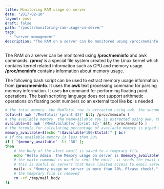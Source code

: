 ```yaml
---
title: Monitoring RAM usage on server
date: "2017-02-10"
layout: post
draft: false
path: "/posts/monitoring-ram-usage-on-server"
tags:
  - "server management"
description: "The RAM on a server can be monitored using /proc/meminfo and awk commands. /proc/ is a special file system created by the Linux kernel which contains kernel related information such as CPU and memory usage. /proc/meminfo contains information about memory usage."
---
```


The RAM on a server can be monitored using **/proc/meminfo** and awk commands. **/proc/** is a special file system created by the Linux kernel which contains kernel related information such as CPU and memory usage. **/proc/meminfo** contains information about memory usage.

The following bash script can be used to extract memory usage information from **/proc/meminfo**. It uses the **awk** text processing command for parsing memory information. It uses **bc** command for performing floating point operations. The bash scripting language does not support arithmetic operations on floating point numbers so an external tool like **bc** is needed

```bash
# the total memory. the MemTotal row is extracted using awk. the second column of this row is then extracted and saved to total variable
total=$( awk '/MemTotal/ {print $2}' &lt; /proc/meminfo )
# the available memory. the MemAvailable row is extracted using awk. the second column of this row is then extracted and saved to available variable
available=$( awk '/MemAvailable/ {print $2}' &lt; /proc/meminfo )
# the formula for calculating percentage of available memory is piped to bc command. the output of bc command is saved to memory_available variable
memory_available=$(echo "($available*100/$total)" | bc)
# if the available memory is less than 30%
if [ "$memory_available" -lt "30" ];
then
    # the body of the alert email is saved to a temprary file
    echo "Hello Admin. The Memory usage on server is $memory_available%. Please check!" > /tmp/mail_body.txt
    # the mailx command is used to sent the email. it sends the email using gmail server.
    # this is useful on servers that have limited access to email servers such as Google Compute instance
    mailx -s "Memory usage on server is more than 70%. Please check!." -r "reply_email" -S smtp="smtp.gmail.com:587" -S    \<br/>smtp-use-starttls -S smtp-auth=login -S smtp-auth-user="gmail_address" -S smtp-auth-password="gmail_password" -S \<br/>ssl-verify=ignore recepiant_email &lt; /tmp/mail_body.txt
    # the temprary file is removed
    rm -rf /tmp/mail_body
fi
```
